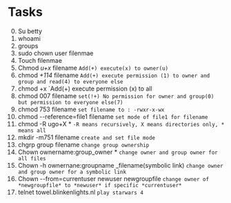 # Tasks

0. Su betty
1. whoami
2. groups
3. sudo chown user filenmae
4. Touch filenmae
5. Chmod *u+x* filename
`Add(+) execute(x) to owner(u)`
6. chmod *+114* filename
`Add(+) execute permission (1) to owner and group and read(4) to everyone else`
7. chmod +x
`Add(+) execute permission (x) to all
8. chmod 007 filename
`set(!+) No permission for owner and group(0) but permission to everyone else(7)`
9. chmod 753 filename
`set filename to : -rwxr-x-wx`
10. chmod --reference=file1 filename
`set mode of file1 for filename`
11. chmod -R ugo+X *
`-R means recursively, X means directories only, * means all`
12. mkdir -m751 filename
`create and set file mode`
13. chgrp group filename
`change group ownership`
14. Chown ownername:group_owner *
`change owner and group owner for all files`
15. Chown -h ownernane:groupname _filename(symbolic link)
`change owner and group owner for a symbolic link`
16. Chown --from=currentuser newuser newgroupfile
`change owner of *newgroupfile* to *newuser* if specific *currentuser*`
7. telnet towel.blinkenlights.nl
`play starwars 4`
